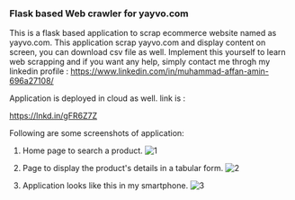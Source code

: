 ### **Flask based Web crawler for yayvo.com**

This is a flask based application to scrap ecommerce website named as yayvo.com. This application scrap yayvo.com and display content on screen, you can download csv file as well. Implement this yourself to learn web scrapping and if you want any help, simply contact me throgh my linkedin profile : https://www.linkedin.com/in/muhammad-affan-amin-696a27108/ 

Application is deployed in cloud as well. link is :

https://lnkd.in/gFR6Z7Z

Following are some screenshots of application:

1. Home page to search a product.
![1](https://user-images.githubusercontent.com/36659805/77142720-d04a5500-6aa2-11ea-8484-39888e4465e1.PNG)

2. Page to display the product's details in a tabular form.
![2](https://user-images.githubusercontent.com/36659805/77142901-55356e80-6aa3-11ea-9d39-40e6abbd8ce1.PNG)

3. Application looks like this in my smartphone. 
![3](https://user-images.githubusercontent.com/36659805/77175223-11af2480-6ae4-11ea-903e-b20ca643a130.png)








